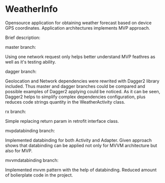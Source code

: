 # WeatherInfo
Opensource application for obtaining weather forecast based on device GPS coordinates. Application architectures implements MVP approach.

Brief description:

master branch:

Using one network request only helps better understand MVP feathres as well as it's testing ability.

dagger branch:

Geolocation and Network dependencies were rewrited with Dagger2 library included. Thus master and dagger branches could be compared and possible examples of Dagger2 applying could be noticed. As it can be seen, Dagger2 helps to simplify complex dependencies configuration, plus reduces code strings quantity in the WeatherActivity class.

rx branch:

Simple replacing return param in retrofit interface class.

mvpdatabinding branch:

Implemented databinding for both Activity and Adapter. Given approach shows that databinding can be applied not only for MVVM architecture but also for MVP.

mvvmdatabinding branch:

Implemented mvvm pattern with the help of databinding. Reduced amount of bolierplate code in the project.


